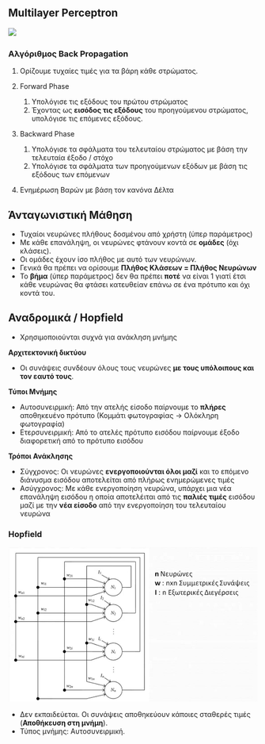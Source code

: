 ## Multilayer Perceptron

<img src="/home/apostoles/projects/ihu-survival-lecture-notes/Machine Learning/neuron_images/mlp.jpg"/> 

### Αλγόριθμος Back Propagation

1. Ορίζουμε τυχαίες τιμές για τα βάρη κάθε στρώματος.

2. Forward Phase
   1. Υπολόγισε τις εξόδους του πρώτου στρώματος
   2. Έχοντας ως **εισόδος τις εξόδους** του προηγούμενου στρώματος, υπολόγισε τις επόμενες εξόδους.
3. Backward Phase
   1. Υπολόγισε τα σφάλματα του τελευταίου στρώματος με βάση την τελευταία έξοδο / στόχο
   2. Υπολόγισε τα σφάλματα των προηγούμενων εξόδων με βάση τις εξόδους των επόμενων
4. Ενημέρωση Βαρών με βάση τον κανόνα Δέλτα


## Άνταγωνιστική Μάθηση

- Τυχαίοι νευρώνες πλήθους δοσμένου από χρήστη (ύπερ παράμετρος)
- Με κάθε επανάληψη, οι νευρώνες φτάνουν κοντά σε **ομάδες** (όχι κλάσεις).
- Οι ομάδες έχουν ίσο πλήθος με αυτό των νευρώνων.
- Γενικά θα πρέπει να ορίσουμε **Πλήθος Κλάσεων = Πλήθος Νευρώνων**
- Το **βήμα** (ύπερ παράμετρος) δεν θα πρέπει **ποτέ** να είναι 1 γιατί έτσι κάθε νευρώνας θα φτάσει κατευθείαν επάνω σε ένα πρότυπο και όχι κοντά του.

## Αναδρομικά / Hopfield

- Χρησιμοποιούνται συχνά για ανάκληση μνήμης

**Αρχιτεκτονική δικτύου**
- Οι συνάψεις συνδέουν όλους τους νευρώνες **με τους υπόλοιπους και τον εαυτό τους**.

**Τύποι Μνήμης**
  - Αυτοσυνειρμική: Από την ατελής είσοδο παίρνουμε το **πλήρες** αποθηκευένο πρότυπο (Κομμάτι φωτογραφίας -> Ολόκληρη φωτογραφία)
  - Ετερσυνειρμική: Από το ατελές πρότυπο εισόδου παίρνουμε έξοδο διαφορετική από το πρότυπο εισόδου

**Τρόποι Ανάκλησης**
  - Σύγχρονος: Οι νευρώνες **ενεργοποιούνται όλοι μαζί** και το επόμενο διάνυσμα εισόδου αποτελείται από πλήρως ενημερώμενες τιμές
  - Ασύγχρονος: Με κάθε ενεργοποίηση νευρώνα, υπάρχει μια νέα επανάληψη εισόδου η οποία αποτελέιται από τις **παλιές τιμές** εισόδου μαζί με την **νέα είσοδο** από την ενεργοποίηση του τελευταίου νευρώνα


### Hopfield

<img src="neuron_images/hopfield.jpg"/>

- Δεν εκπαιδεύεται. Οι συνάψεις αποθηκεύουν κάποιες σταθερές τιμές (**Αποθήκευση στη μνήμη**).
- Τύπος μνήμης: Αυτοσυνειρμική.